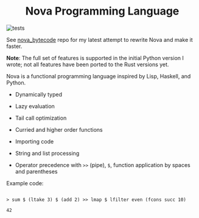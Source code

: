 <div  align="center">

<h1>Nova Programming Language </h1>

</div>

  

![tests](https://github.com/huzaifa1712/nova/actions/workflows/tests.yml/badge.svg)

  

See [nova_bytecode](https://github.com/leonidas1712/nova_bytecode) repo for my latest attempt to rewrite Nova and make it faster. 


**Note**: The full set of features is supported in the initial Python version I wrote; not all features have been ported to the Rust versions yet.

  
  

Nova is a functional programming language inspired by Lisp, Haskell, and Python.

  

- Dynamically typed

  

- Lazy evaluation

  

- Tail call optimization

  

- Curried and higher order functions

  

- Importing code

  

- String and list processing

  

- Operator precedence with `>>` (pipe), `$`, function application by spaces and parentheses

  

  

Example code:

  

```

> sum $ (ltake 3) $ (add 2) >> lmap $ lfilter even (fcons succ 10)

42

```